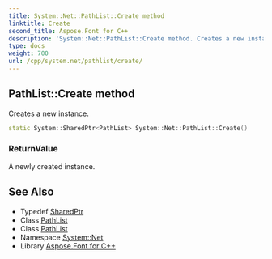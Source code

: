 ```yaml
---
title: System::Net::PathList::Create method
linktitle: Create
second_title: Aspose.Font for C++
description: 'System::Net::PathList::Create method. Creates a new instance in C++.'
type: docs
weight: 700
url: /cpp/system.net/pathlist/create/
---
```

## PathList::Create method


Creates a new instance.

```cpp
static System::SharedPtr<PathList> System::Net::PathList::Create()
```


### ReturnValue

A newly created instance.

## See Also

* Typedef [SharedPtr](../../../system/sharedptr/)
* Class [PathList](../)
* Class [PathList](../)
* Namespace [System::Net](../../)
* Library [Aspose.Font for C++](../../../)
